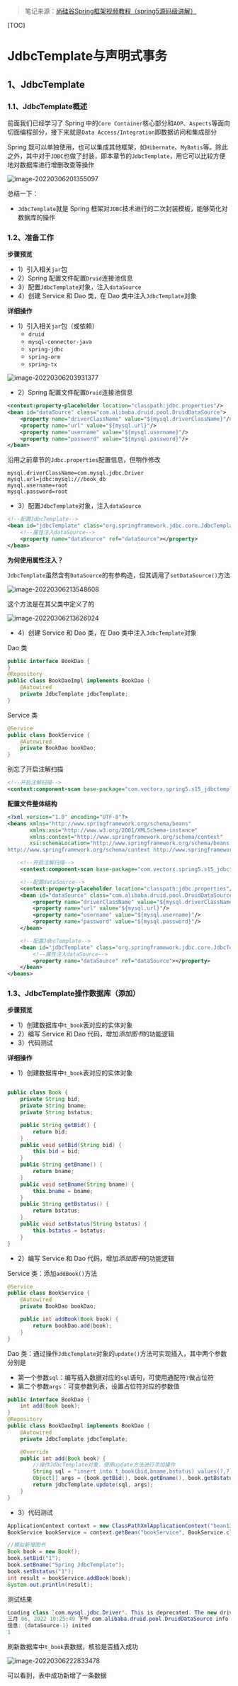 > 
>
> 笔记来源：[尚硅谷Spring框架视频教程（spring5源码级讲解）](https://www.bilibili.com/video/BV1Vf4y127N5)

[TOC]

# JdbcTemplate与声明式事务

## 1、JdbcTemplate

### 1.1、JdbcTemplate概述

前面我们已经学习了 Spring 中的`Core Container`核心部分和`AOP`、`Aspects`等面向切面编程部分，接下来就是`Data Access/Integration`即数据访问和集成部分

Spring 既可以单独使用，也可以集成其他框架，如`Hibernate`、`MyBatis`等。除此之外，其中对于`JDBC`也做了封装，即本章节的`JdbcTemplate`，用它可以比较方便地对数据库进行增删改查等操作

![image-20220306201355097](https://s2.loli.net/2022/03/06/NfepJE5nQI6jAd7.png)

总结一下：

- `JdbcTemplate`就是 Spring 框架对`JDBC`技术进行的二次封装模板，能够简化对数据库的操作

### 1.2、准备工作

**步骤预览**

- 1）引入相关`jar`包
- 2）Spring 配置文件配置`Druid`连接池信息
- 3）配置`JdbcTemplate`对象，注入`dataSource`
- 4）创建 Service 和 Dao 类，在 Dao 类中注入`JdbcTemplate`对象

**详细操作**

- 1）引入相关`jar`包（或依赖）
  - `druid`
  - `mysql-connector-java`
  - `spring-jdbc`
  - `spring-orm`
  - `spring-tx`

![image-20220306203931377](https://s2.loli.net/2022/03/06/gs6N9lbZckfdD4t.png)

- 2）Spring 配置文件配置`Druid`连接池信息

```xml
<context:property-placeholder location="classpath:jdbc.properties"/>
<bean id="dataSource" class="com.alibaba.druid.pool.DruidDataSource">
    <property name="driverClassName" value="${mysql.driverClassName}"/>
    <property name="url" value="${mysql.url}"/>
    <property name="username" value="${mysql.username}"/>
    <property name="password" value="${mysql.password}"/>
</bean>
```

沿用之前章节的`Jdbc.properties`配置信息，但稍作修改

```properties
mysql.driverClassName=com.mysql.jdbc.Driver
mysql.url=jdbc:mysql:///book_db
mysql.username=root
mysql.password=root
```

- 3）配置`JdbcTemplate`对象，注入`dataSource`

```xml
<!--配置JdbcTemplate-->
<bean id="jdbcTemplate" class="org.springframework.jdbc.core.JdbcTemplate">
    <!--属性注入dataSource-->
    <property name="dataSource" ref="dataSource"></property>
</bean>
```

**为何使用属性注入？**

`JdbcTemplate`虽然含有`DataSource`的有参构造，但其调用了`setDataSource()`方法

![image-20220306213548608](https://s2.loli.net/2022/03/06/8e5aPG6Sx3YlZty.png)

这个方法是在其父类中定义了的

![image-20220306213626024](https://s2.loli.net/2022/03/06/n4qpwel6KRakdAm.png)

- 4）创建 Service 和 Dao 类，在 Dao 类中注入`JdbcTemplate`对象

Dao 类

```java
public interface BookDao {
}
@Repository
public class BookDaoImpl implements BookDao {
    @Autowired
    private JdbcTemplate jdbcTemplate;
}
```

Service 类

```java
@Service
public class BookService {
    @Autowired
    private BookDao bookDao;
}
```

别忘了开启注解扫描

```xml
<!--开启注解扫描-->
<context:component-scan base-package="com.vectorx.spring5.s15_jdbctemplate"/>
```

**配置文件整体结构**

```xml
<?xml version="1.0" encoding="UTF-8"?>
<beans xmlns="http://www.springframework.org/schema/beans"
       xmlns:xsi="http://www.w3.org/2001/XMLSchema-instance"
       xmlns:context="http://www.springframework.org/schema/context"
       xsi:schemaLocation="http://www.springframework.org/schema/beans http://www.springframework.org/schema/beans/spring-beans.xsd
http://www.springframework.org/schema/context http://www.springframework.org/schema/context/spring-context.xsd">

    <!--开启注解扫描-->
    <context:component-scan base-package="com.vectorx.spring5.s15_jdbctemplate"/>

    <!--配置dataSource-->
    <context:property-placeholder location="classpath:jdbc.properties"/>
    <bean id="dataSource" class="com.alibaba.druid.pool.DruidDataSource">
        <property name="driverClassName" value="${mysql.driverClassName}"/>
        <property name="url" value="${mysql.url}"/>
        <property name="username" value="${mysql.username}"/>
        <property name="password" value="${mysql.password}"/>
    </bean>

    <!--配置JdbcTemplate-->
    <bean id="jdbcTemplate" class="org.springframework.jdbc.core.JdbcTemplate">
        <!--属性注入dataSource-->
        <property name="dataSource" ref="dataSource"></property>
    </bean>
</beans>
```

### 1.3、JdbcTemplate操作数据库（添加）

**步骤预览**

- 1）创建数据库中`t_book`表对应的实体对象
- 2）编写 Service 和 Dao 代码，增加*添加图书*的功能逻辑
- 3）代码测试

**详细操作**

- 1）创建数据库中`t_book`表对应的实体对象

```java

public class Book {
    private String bid;
    private String bname;
    private String bstatus;

    public String getBid() {
        return bid;
    }
    public void setBid(String bid) {
        this.bid = bid;
    }
    public String getBname() {
        return bname;
    }
    public void setBname(String bname) {
        this.bname = bname;
    }
    public String getBstatus() {
        return bstatus;
    }
    public void setBstatus(String bstatus) {
        this.bstatus = bstatus;
    }
}
```

- 2）编写 Service 和 Dao 代码，增加*添加图书*的功能逻辑

Service 类：添加`addBook()`方法

```java
@Service
public class BookService {
    @Autowired
    private BookDao bookDao;

    public int addBook(Book book) {
        return bookDao.add(book);
    }
}
```

Dao 类：通过操作`JdbcTemplate`对象的`update()`方法可实现插入，其中两个参数分别是

- 第一个参数`sql`：编写插入数据对应的`sql`语句，可使用通配符`?`做占位符
- 第二个参数`args`：可变参数列表，设置占位符对应的参数值

```java
public interface BookDao {
    int add(Book book);
}
@Repository
public class BookDaoImpl implements BookDao {
    @Autowired
    private JdbcTemplate jdbcTemplate;

    @Override
    public int add(Book book) {
        //操作JdbcTemplate对象，使用update方法进行添加操作
        String sql = "insert into t_book(bid,bname,bstatus) values(?,?,?)";
        Object[] args = {book.getBid(), book.getBname(), book.getBstatus()};
        return jdbcTemplate.update(sql, args);
    }
}
```

- 3）代码测试

```java
ApplicationContext context = new ClassPathXmlApplicationContext("bean13.xml");
BookService bookService = context.getBean("bookService", BookService.class);

//模拟新增图书
Book book = new Book();
book.setBid("1");
book.setBname("Spring JdbcTemplate");
book.setBstatus("1");
int result = bookService.addBook(book);
System.out.println(result);
```

测试结果

```java
Loading class `com.mysql.jdbc.Driver'. This is deprecated. The new driver class is `com.mysql.cj.jdbc.Driver'. The driver is automatically registered via the SPI and manual loading of the driver class is generally unnecessary.
三月 06, 2022 10:25:49 下午 com.alibaba.druid.pool.DruidDataSource info
信息: {dataSource-1} inited
1
```

刷新数据库中`t_book`表数据，核验是否插入成功

![image-20220306222833478](https://s2.loli.net/2022/03/06/lr6szWvfcaO1bDm.png)

可以看到，表中成功新增了一条数据